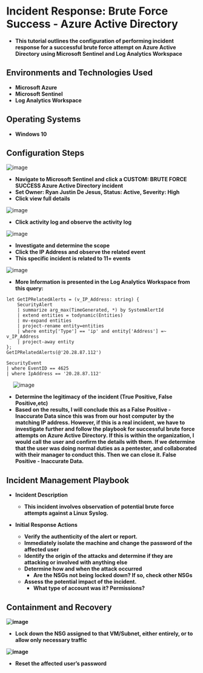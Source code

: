 <h1>Incident Response: Brute Force Success - Azure Active Directory</h1>

- <b>This tutorial outlines the configuration of performing incident response for a successful brute force attempt on Azure Active Directory using Microsoft Sentinel and Log Analytics Workspace</b>

<h2>Environments and Technologies Used</h2>

- <b>Microsoft Azure</b> 
- <b>Microsoft Sentinel</b>
- <b>Log Analytics Workspace</b>

<h2>Operating Systems</h2>

- <b>Windows 10</b>

<h2>Configuration Steps</h2>

![image](https://github.com/user-attachments/assets/bb4d1cf1-7415-492e-a976-ef9c9cf3f77e)
- <b>Navigate to Microsoft Sentinel and click a CUSTOM: BRUTE FORCE SUCCESS Azure Active Directory incident</b>
- <b>Set Owner: Ryan Justin De Jesus, Status: Active, Severity: High</b>
- <b>Click view full details</b>

![image](https://github.com/user-attachments/assets/bdab9b12-a622-4d46-a803-1b9e8ff34c43)
- <b>Click activity log and observe the activity log</b>

![image](https://github.com/user-attachments/assets/c44b27d4-8239-4f74-a7c4-0addc001604e)
- <b>Investigate and determine the scope</b>
- <b>Click the IP Address and observe the related event</b>
- <b>This specific incident is related to 11+ events</b>

![image](https://github.com/user-attachments/assets/5d5120ac-978c-4f22-bfcd-fa4645433b23)
- <b>More Information is presented in the Log Analytics Workspace from this query:</b>

``` 
let GetIPRelatedAlerts = (v_IP_Address: string) {
    SecurityAlert
    | summarize arg_max(TimeGenerated, *) by SystemAlertId
    | extend entities = todynamic(Entities)
    | mv-expand entities
    | project-rename entity=entities
    | where entity['Type'] == 'ip' and entity['Address'] =~ v_IP_Address
    | project-away entity
};
GetIPRelatedAlerts(@'20.28.87.112')
```

```
SecurityEvent
| where EventID == 4625
| where IpAddress == '20.28.87.112'
```
 
![image](https://github.com/user-attachments/assets/3dbe1a9d-de07-44ee-b194-c952feb69564)
- <b>Determine the legitimacy of the incident (True Positive, False Positive,etc)</b>
- <b>Based on the results, I will conclude this as a False Positive - Inaccurate Data since this was from our host computer by the matching IP address. However, if this is a real incident, we have to investigate further and follow the playbook for successful brute force attempts on Azure Active Directory. If this is within the organization, I would call the user and confirm the details with them. If we determine that the user was doing normal duties as a pentester, and collaborated with their manager to conduct this. Then we can close it. False Positive - Inaccurate Data.

## Incident Management Playbook 
- <b>Incident Description</b>
    - This incident involves observation of potential brute force attempts against a Linux Syslog.

- <b>Initial Response Actions</b>
    - Verify the authenticity of the alert or report.
    - Immediately isolate the machine and change the password of the affected user
    - Identify the origin of the attacks and determine if they are attacking or involved with anything else
    - Determine how and when the attack occurred
        - Are the NSGs not being locked down? If so, check other NSGs
    - Assess the potential impact of the incident.
        - What type of account was it? Permissions?

## Containment and Recovery

![image](https://github.com/user-attachments/assets/86ee1b28-092f-4490-b5b1-c0bc58562da9)
- <b>Lock down the NSG assigned to that VM/Subnet, either entirely, or to allow only necessary traffic</b>

![image](https://github.com/user-attachments/assets/0f43e8a9-e329-405e-9467-d57dbbd165ab)
- <b>Reset the affected user’s password</b>
